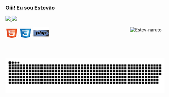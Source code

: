 ### Oiii! Eu sou Estevão   

<div>   
  <a href="https://github.com/Estevao3">   
    <img height="180em" src="https://github-readme-stats.vercel.app/api?username=Estevao3&show_icons=true&theme=merko&include_all_commits=true&count_private=true"/>   
    <img height="180em" src="https://github-readme-stats.vercel.app/api/top-langs/?username=Estevao3&layout=compact&langs_count=7&theme=merko"/> 
 </div> 
  
  <div style="display: inline_block"> <br>   
    <img align="center" alt="Estev-HTML" height="30" width="40" src="https://raw.githubusercontent.com/devicons/devicon/master/icons/html5/html5-original.svg">   
    <img align="center" alt="Estev-CSS" height="30" width="40" src="https://raw.githubusercontent.com/devicons/devicon/master/icons/css3/css3-original.svg">   
    <img align="center" alt="Estev-PHP" height="40" width="50" src="https://raw.githubusercontent.com/devicons/devicon/master/icons/php/php-original.svg">   
    <img align="right" alt="Estev-naruto" height="100" width="110" src="https://c.tenor.com/vgS3-AbN_cEAAAAC/naruto-uzumaki-anime.gif"> 
  </div>   

  
  ![Snake animation](https://github.com/Estevao3/Estevao3/blob/output/github-contribution-grid-snake.svg)

